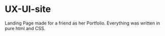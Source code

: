 # UX-UI-site

Landing Page made for a friend as her Portfolio.
Everything was written in pure html and CSS.

